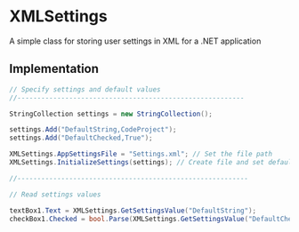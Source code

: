 # XMLSettings
A simple class for storing user settings in XML for a .NET application

## Implementation

```csharp
// Specify settings and default values
//---------------------------------------------------------

StringCollection settings = new StringCollection();

settings.Add("DefaultString,CodeProject");
settings.Add("DefaultChecked,True");

XMLSettings.AppSettingsFile = "Settings.xml"; // Set the file path
XMLSettings.InitializeSettings(settings); // Create file and set default values

//----------------------------------------------------------

// Read settings values

textBox1.Text = XMLSettings.GetSettingsValue("DefaultString");
checkBox1.Checked = bool.Parse(XMLSettings.GetSettingsValue("DefaultChecked"));
```
